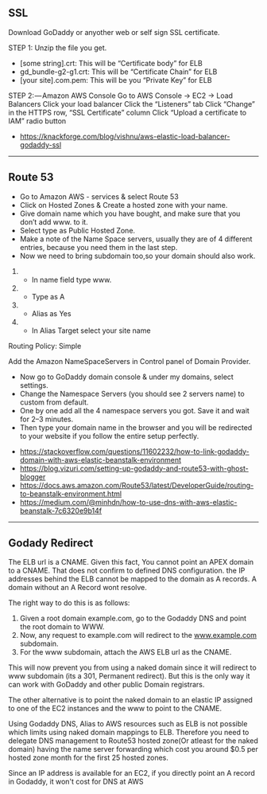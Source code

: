 ## SSL 

Download GoDaddy or anyother web or self sign SSL  certificate. 

STEP 1:
Unzip the file you get.
- [some string].crt: This will be “Certificate body” for ELB
- gd_bundle-g2-g1.crt: This will be “Certificate Chain” for ELB
- [your site].com.pem: This will be you “Private Key” for ELB

STEP 2: — Amazon AWS Console
Go to AWS Console -> EC2 -> Load Balancers
Click your load balancer
Click the “Listeners” tab
Click “Change” in the HTTPS row, “SSL Certificate” column
Click “Upload a certificate to IAM” radio button

- https://knackforge.com/blog/vishnu/aws-elastic-load-balancer-godaddy-ssl
------------------------------------------------------

## Route 53 

* Go to Amazon AWS - services & select Route 53
* Click on Hosted Zones & Create a hosted zone with your name.
* Give domain name which you have bought, and make sure that you don’t add www. to it.
* Select type as Public Hosted Zone.
* Make a note of the Name Space servers, usually they are of 4 different entries, because you need them in the last step.
* Now we need to bring subdomain too,so your domain should also work.

1. * In name field type www.
1. * Type as A
1. * Alias as Yes
1. * In Alias Target select your site name

Routing Policy: Simple

Add the Amazon NameSpaceServers in Control panel of Domain Provider.

* Now go to GoDaddy domain console & under my domains, select settings.
* Change the Namespace Servers (you should see 2 servers name) to custom from default.
* One by one add all the 4 namespace servers you got. Save it and wait for 2–3 minutes.
* Then type your domain name in the browser and you will be redirected to your website if you follow the entire setup perfectly.



- https://stackoverflow.com/questions/11602232/how-to-link-godaddy-domain-with-aws-elastic-beanstalk-environment
- https://blog.vizuri.com/setting-up-godaddy-and-route53-with-ghost-blogger
- https://docs.aws.amazon.com/Route53/latest/DeveloperGuide/routing-to-beanstalk-environment.html
- https://medium.com/@minhdn/how-to-use-dns-with-aws-elastic-beanstalk-7c6320e9b14f

------------------------------------------------------
## Godady Redirect 

The ELB url is a CNAME. Given this fact, You cannot point an APEX domain to a CNAME. That does not confirm to defined DNS configuration. the IP addresses behind the ELB cannot be mapped to the domain as A records. A domain without an A Record wont resolve.

The right way to do this is as follows:

1. Given a root domain example.com, go to the Godaddy DNS and point the root domain to WWW.
2. Now, any request to example.com will redirect to the www.example.com subdomain.
3. For the www subdomain, attach the AWS ELB url as the CNAME.

This will now prevent you from using a naked domain since it will redirect to www subdomain (its a 301, Permanent redirect). But this is the only way it can work with GoDaddy and other public Domain registrars.

The other alternative is to point the naked domain to an elastic IP assigned to one of the EC2 instances and the www to point to the CNAME.


Using Godaddy DNS, Alias to AWS resources such as ELB is not possible which limits using naked domain mappings to ELB. Therefore you need to delegate DNS management to Route53 hosted zone(Or atleast for the naked domain) having the name server forwarding which cost you around $0.5 per hosted zone month for the first 25 hosted zones.

Since an IP address is available for an EC2, if you directly point an A record in Godaddy, it won't cost for DNS at AWS